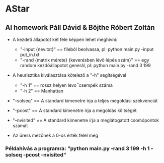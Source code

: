 # AStar
## AI homework Páll Dávid &amp; Böjthe Róbert Zoltán

- A kezdeti állapotot két féle képpen lehet meghívni:
    - "-input {nev.txt}" == fileból beolvassa, pl: python main.py -input put_in.txt
    - "-rand {matrix mérete} {keverésben lévő lépés szám}" == egy random kezdőállapotot generál, pl: python main.py -rand 3 199
    
- A heurisztika kiválasztása kötelező a "-h" segítségével
    - "-h 1" == rossz helyen levo ̋ csempék száma
    - "-h 2" == Manhattan
    
-  "–solseq" == A standard kimenetre írja a teljes megoldási szekvenciát

- "–pcost" == A standard kimenetre írja a megoldás költségét

- "–nvisited" == A standard kimenetre írja a meglátogatott csomópontok számát

- Az üress mezőnek a 0-os érték felel meg


### Példahívás a programra: "python main.py -rand 3 199 -h 1 -solseq -pcost -nvisited"
